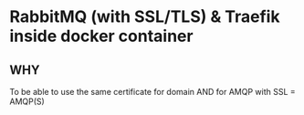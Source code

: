 # RabbitMQ (with SSL/TLS) & Traefik inside docker container

## WHY

To be able to use the same certificate
for domain AND for AMQP with SSL = AMQP(S)
